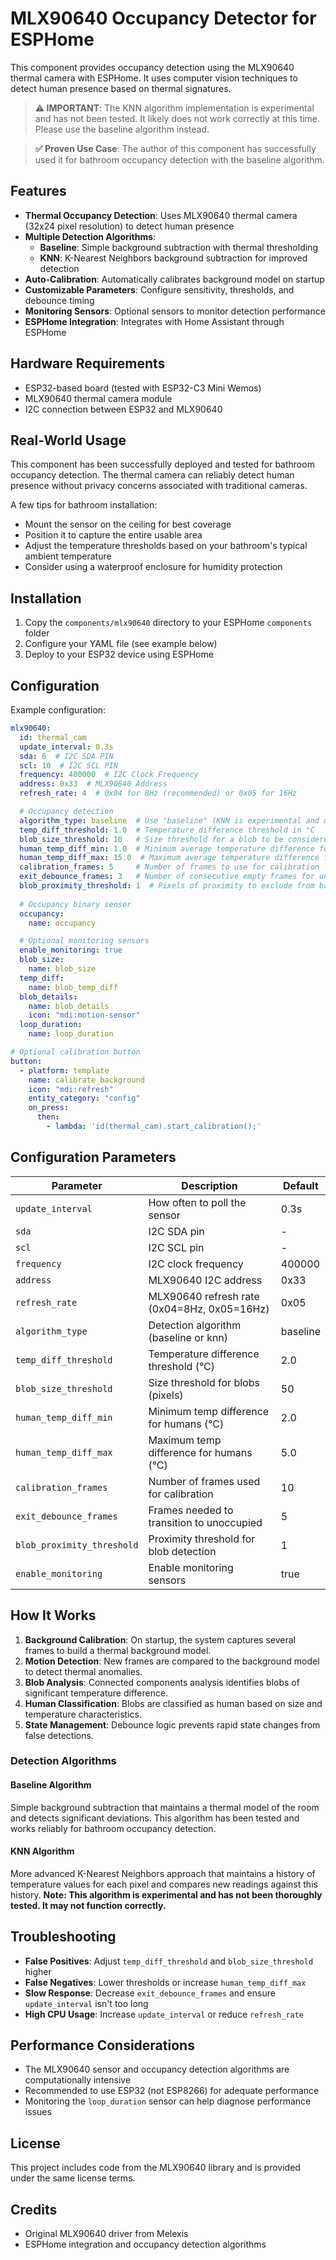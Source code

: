 # MLX90640 Occupancy Detector for ESPHome

This component provides occupancy detection using the MLX90640 thermal camera with ESPHome. It uses computer vision techniques to detect human presence based on thermal signatures.

> **⚠️ IMPORTANT**: The KNN algorithm implementation is experimental and has not been tested. It likely does not work correctly at this time. Please use the baseline algorithm instead.

> **✅ Proven Use Case**: The author of this component has successfully used it for bathroom occupancy detection with the baseline algorithm.

## Features

- **Thermal Occupancy Detection**: Uses MLX90640 thermal camera (32x24 pixel resolution) to detect human presence
- **Multiple Detection Algorithms**:
  - **Baseline**: Simple background subtraction with thermal thresholding
  - **KNN**: K-Nearest Neighbors background subtraction for improved detection
- **Auto-Calibration**: Automatically calibrates background model on startup
- **Customizable Parameters**: Configure sensitivity, thresholds, and debounce timing
- **Monitoring Sensors**: Optional sensors to monitor detection performance
- **ESPHome Integration**: Integrates with Home Assistant through ESPHome

## Hardware Requirements

- ESP32-based board (tested with ESP32-C3 Mini Wemos)
- MLX90640 thermal camera module
- I2C connection between ESP32 and MLX90640

## Real-World Usage

This component has been successfully deployed and tested for bathroom occupancy detection. The thermal camera can reliably detect human presence without privacy concerns associated with traditional cameras. 

A few tips for bathroom installation:
- Mount the sensor on the ceiling for best coverage
- Position it to capture the entire usable area
- Adjust the temperature thresholds based on your bathroom's typical ambient temperature
- Consider using a waterproof enclosure for humidity protection

## Installation

1. Copy the `components/mlx90640` directory to your ESPHome `components` folder
2. Configure your YAML file (see example below)
3. Deploy to your ESP32 device using ESPHome

## Configuration

Example configuration:

```yaml
mlx90640:
  id: thermal_cam
  update_interval: 0.3s
  sda: 6  # I2C SDA PIN
  scl: 10  # I2C SCL PIN
  frequency: 400000  # I2C Clock Frequency
  address: 0x33  # MLX90640 Address
  refresh_rate: 4  # 0x04 for 8Hz (recommended) or 0x05 for 16Hz

  # Occupancy detection
  algorithm_type: baseline  # Use "baseline" (KNN is experimental and untested)
  temp_diff_threshold: 1.0  # Temperature difference threshold in °C
  blob_size_threshold: 10   # Size threshold for a blob to be considered a person
  human_temp_diff_min: 1.0  # Minimum average temperature difference for a human
  human_temp_diff_max: 15.0  # Maximum average temperature difference for a human
  calibration_frames: 5     # Number of frames to use for calibration
  exit_debounce_frames: 3   # Number of consecutive empty frames for unoccupied state
  blob_proximity_threshold: 1  # Pixels of proximity to exclude from background updates
  
  # Occupancy binary sensor
  occupancy:
    name: occupancy

  # Optional monitoring sensors
  enable_monitoring: true
  blob_size:
    name: blob_size
  temp_diff:
    name: blob_temp_diff
  blob_details:
    name: blob_details
    icon: "mdi:motion-sensor"
  loop_duration:
    name: loop_duration

# Optional calibration button
button:
  - platform: template
    name: calibrate_background
    icon: "mdi:refresh"
    entity_category: "config"
    on_press:
      then:
        - lambda: 'id(thermal_cam).start_calibration();'
```

## Configuration Parameters

| Parameter | Description | Default |
|-----------|-------------|---------|
| `update_interval` | How often to poll the sensor | 0.3s |
| `sda` | I2C SDA pin | - |
| `scl` | I2C SCL pin | - |
| `frequency` | I2C clock frequency | 400000 |
| `address` | MLX90640 I2C address | 0x33 |
| `refresh_rate` | MLX90640 refresh rate (0x04=8Hz, 0x05=16Hz) | 0x05 |
| `algorithm_type` | Detection algorithm (baseline or knn) | baseline |
| `temp_diff_threshold` | Temperature difference threshold (°C) | 2.0 |
| `blob_size_threshold` | Size threshold for blobs (pixels) | 50 |
| `human_temp_diff_min` | Minimum temp difference for humans (°C) | 2.0 |
| `human_temp_diff_max` | Maximum temp difference for humans (°C) | 5.0 |
| `calibration_frames` | Number of frames used for calibration | 10 |
| `exit_debounce_frames` | Frames needed to transition to unoccupied | 5 |
| `blob_proximity_threshold` | Proximity threshold for blob detection | 1 |
| `enable_monitoring` | Enable monitoring sensors | true |

## How It Works

1. **Background Calibration**: On startup, the system captures several frames to build a thermal background model.
2. **Motion Detection**: New frames are compared to the background model to detect thermal anomalies.
3. **Blob Analysis**: Connected components analysis identifies blobs of significant temperature difference.
4. **Human Classification**: Blobs are classified as human based on size and temperature characteristics.
5. **State Management**: Debounce logic prevents rapid state changes from false detections.

### Detection Algorithms

#### Baseline Algorithm
Simple background subtraction that maintains a thermal model of the room and detects significant deviations. This algorithm has been tested and works reliably for bathroom occupancy detection.

#### KNN Algorithm
More advanced K-Nearest Neighbors approach that maintains a history of temperature values for each pixel and compares new readings against this history. **Note: This algorithm is experimental and has not been thoroughly tested. It may not function correctly.**

## Troubleshooting

- **False Positives**: Adjust `temp_diff_threshold` and `blob_size_threshold` higher
- **False Negatives**: Lower thresholds or increase `human_temp_diff_max`
- **Slow Response**: Decrease `exit_debounce_frames` and ensure `update_interval` isn't too long
- **High CPU Usage**: Increase `update_interval` or reduce `refresh_rate`

## Performance Considerations

- The MLX90640 sensor and occupancy detection algorithms are computationally intensive
- Recommended to use ESP32 (not ESP8266) for adequate performance
- Monitoring the `loop_duration` sensor can help diagnose performance issues

## License

This project includes code from the MLX90640 library and is provided under the same license terms.

## Credits

- Original MLX90640 driver from Melexis
- ESPHome integration and occupancy detection algorithms